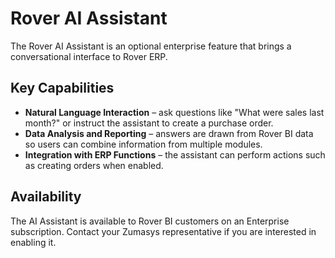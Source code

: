 # Rover AI Assistant

<PageHeader />

The Rover AI Assistant is an optional enterprise feature that brings a conversational interface to Rover ERP.

## Key Capabilities

- **Natural Language Interaction** – ask questions like "What were sales last month?" or instruct the assistant to create a purchase order.
- **Data Analysis and Reporting** – answers are drawn from Rover BI data so users can combine information from multiple modules.
- **Integration with ERP Functions** – the assistant can perform actions such as creating orders when enabled.

## Availability

The AI Assistant is available to Rover BI customers on an Enterprise subscription. Contact your Zumasys representative if you are interested in enabling it.

<PageFooter />
